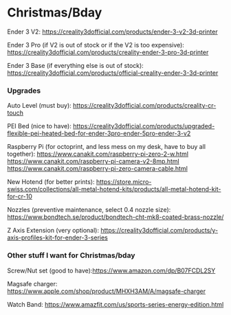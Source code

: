 # Christmas/Bday
Ender 3 V2: https://creality3dofficial.com/products/ender-3-v2-3d-printer

Ender 3 Pro (if V2 is out of stock or if the V2 is too expensive): https://creality3dofficial.com/products/creality-ender-3-pro-3d-printer

Ender 3 Base (if everything else is out of stock): https://creality3dofficial.com/products/official-creality-ender-3-3d-printer

### Upgrades

Auto Level (must buy): https://creality3dofficial.com/products/creality-cr-touch

PEI Bed (nice to have): https://creality3dofficial.com/products/upgraded-flexible-pei-heated-bed-for-ender-3pro-ender-5pro-ender-3-v2

Raspberry Pi (for octoprint, and less mess on my desk, have to buy all together): https://www.canakit.com/raspberry-pi-zero-2-w.html https://www.canakit.com/raspberry-pi-camera-v2-8mp.html https://www.canakit.com/raspberry-pi-zero-camera-cable.html

New Hotend (for better prints): https://store.micro-swiss.com/collections/all-metal-hotend-kits/products/all-metal-hotend-kit-for-cr-10

Nozzles (preventive maintenance, select 0.4 nozzle size): https://www.bondtech.se/product/bondtech-cht-mk8-coated-brass-nozzle/

Z Axis Extension (very optional): https://creality3dofficial.com/products/y-axis-profiles-kit-for-ender-3-series


### Other stuff I want for Christmas/bday

Screw/Nut set (good to have):https://www.amazon.com/dp/B07FCDL2SY

Magsafe charger: https://www.apple.com/shop/product/MHXH3AM/A/magsafe-charger

Watch Band: https://www.amazfit.com/us/sports-series-energy-edition.html


